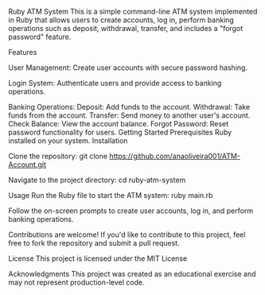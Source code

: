 Ruby ATM System This is a simple command-line ATM system implemented in Ruby that allows users to create accounts, log in, perform banking operations such as deposit, withdrawal, transfer, and includes a "forgot password" feature.

Features

User Management: Create user accounts with secure password hashing.

Login System: Authenticate users and provide access to banking operations.

Banking Operations: Deposit: Add funds to the account. Withdrawal: Take funds from the account. Transfer: Send money to another user's account. Check Balance: View the account balance. Forgot Password: Reset password functionality for users. Getting Started Prerequisites Ruby installed on your system. Installation

Clone the repository: git clone https://github.com/anaoliveira001/ATM-Account.git

Navigate to the project directory: cd ruby-atm-system

Usage Run the Ruby file to start the ATM system: ruby main.rb

Follow the on-screen prompts to create user accounts, log in, and perform banking operations.

Contributions are welcome! If you'd like to contribute to this project, feel free to fork the repository and submit a pull request.

License This project is licensed under the MIT License

Acknowledgments This project was created as an educational exercise and may not represent production-level code.